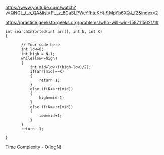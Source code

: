 https://www.youtube.com/watch?v=QNGL_t_o_QA&list=PL_z_8CaSLPWeYfhtuKHj-9MpYb6XQJ_f2&index=2

https://practice.geeksforgeeks.org/problems/who-will-win-1587115621/1#

```
int searchInSorted(int arr[], int N, int K) 
{ 
    
       // Your code here
       int low=0;
       int high = N-1;
       while(low<=high)
       {
           int mid=low+((high-low)/2);
           if(arr[mid]==K)
           {
               return 1;
           }
           else if(K<arr[mid])
           {
               high=mid-1;
           }
           else if(K>arr[mid])
           {
               low=mid+1;
           }
       }
       return -1;
       
}
```

Time Complexity - O(logN)
